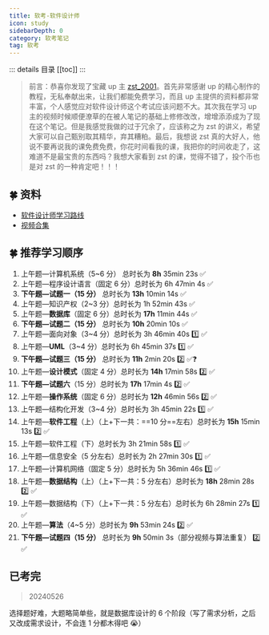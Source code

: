 ```yaml
---
title: 软考-软件设计师
icon: study
sidebarDepth: 0
category: 软考笔记
tag: 软考
---
```


::: details 目录
[[toc]]
:::

> 前言：恭喜你发现了宝藏 up 主 [zst_2001](https://space.bilibili.com/91286799)。首先非常感谢 up 的精心制作的教程，无私奉献出来，让我们都能免费学习，而且 up 主提供的资料都非常丰富，个人感觉应对软件设计师这个考试应该问题不大。其次我在学习 up 主的视频时候顺便潦草的在被人笔记的基础上修修改改，增增添添成为了现在这个笔记。但是我感觉我做的过于冗余了，应该称之为 zst 的讲义，希望大家可以自己甄别取其精华，弃其糟粕。最后，我想说 zst 真的大好人，他说不要再说我的课免费免费，你花时间看我的课，我把你的时间收走了，这难道不是最宝贵的东西吗？我想大家看到 zst 的课，觉得不错了，投个币也是对 zst 的一种肯定吧！！！

## 🍀 资料

- [软件设计师学习路线](https://www.bilibili.com/read/cv18526892/)
- [视频合集](https://space.bilibili.com/91286799/channel/series)

## 🍀 推荐学习顺序

1. 上午题—计算机系统（5~6 分） 总时长为 **8h** 35min 23s ✅
2. 上午题—程序设计语言（固定 6 分）总时长为 6h 47min 4s ✅
3. **下午题—试题一（15 分）** 总时长为 **13h** 10min 14s ✅
4. 上午题—知识产权（2~3 分）总时长为 1h 52min 43s ✅
5. 上午题—**数据库**（固定 6 分）总时长为 **17h** 11min 44s ✅
6. **下午题—试题二（15 分）** 总时长为 **10h** 20min 10s ✅
7. 上午题—面向对象（3~4 分）总时长为 3h 46min 40s 1️⃣ ✅
8. 上午题—**UML**（3~4 分）总时长为 6h 45min 37s 1️⃣ ✅
9. **下午题—试题三（15 分）** 总时长为 **11h** 2min 20s 2️⃣ ✅❓
10. 上午题—**设计模式**（固定 4 分）总时长为 **14h** 17min 58s 2️⃣ ✅
11. **下午题—试题六**（15 分）总时长为 **17h** 17min 4s 2️⃣ ✅
12. 上午题—**操作系统**（固定 6 分）总时长为 **12h** 46min 56s 2️⃣ ✅
13. 上午题—结构化开发（3~4 分）总时长为 3h 45min 22s 1️⃣ ✅
14. 上午题—**软件工程**（上）（上+下一共：==10 分==左右）总时长为 **15h** 15min 13s 2️⃣ ✅
15. 上午题—软件工程（下）总时长为 3h 21min 58s 1️⃣ ✅
16. 上午题—信息安全（5 分左右）总时长为 2h 27min 30s 1️⃣ ✅
17. 上午题—计算机网络（固定 5 分）总时长为 5h 36min 46s 1️⃣ ✅
18. 上午题—**数据结构**（上）（上+下一共：5 分左右）总时长为 **18h** 28min 28s 2️⃣ ✅
19. 上午题—数据结构（下）（上+下一共：5 分左右）总时长为 6h 28min 27s 1️⃣ ✅
20. 上午题—**算法**（4~5 分）总时长为 **9h** 53min 24s 2️⃣ ✅
21. **下午题—试题四（15 分）** 总时长为 **9h** 50min 3s（部分视频与算法重复） 2️⃣ ✅

## 已考完

> 20240526

选择题好难，大题略简单些，就是数据库设计的 6 个阶段（写了需求分析，之后又改成需求设计，不会连 1 分都木得吧 😭）
